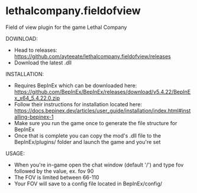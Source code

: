 # lethalcompany.fieldofview
Field of view plugin for the game Lethal Company

DOWNLOAD:
- Head to releases: https://github.com/ayteeate/lethalcompany.fieldofview/releases
- Download the latest .dll

INSTALLATION:
- Requires BepInEx which can be downloaded here: https://github.com/BepInEx/BepInEx/releases/download/v5.4.22/BepInEx_x64_5.4.22.0.zip
- Follow their instructions for installation located here: https://docs.bepinex.dev/articles/user_guide/installation/index.html#installing-bepinex-1
- Make sure you run the game once to generate the file structure for BepInEx
- Once that is complete you can copy the mod's .dll file to the BepInEx/plugins/ folder and launch the game and you're set

USAGE:
- When you're in-game open the chat window (default '/') and type fov followed by the value, ex. fov 90
- The FOV is limited between 66-110
- Your FOV will save to a config file located in BepInEx/config/
